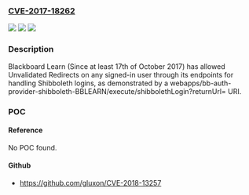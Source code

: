 ### [CVE-2017-18262](https://cve.mitre.org/cgi-bin/cvename.cgi?name=CVE-2017-18262)
![](https://img.shields.io/static/v1?label=Product&message=n%2Fa&color=blue)
![](https://img.shields.io/static/v1?label=Version&message=n%2Fa&color=blue)
![](https://img.shields.io/static/v1?label=Vulnerability&message=n%2Fa&color=brighgreen)

### Description

Blackboard Learn (Since at least 17th of October 2017) has allowed Unvalidated Redirects on any signed-in user through its endpoints for handling Shibboleth logins, as demonstrated by a webapps/bb-auth-provider-shibboleth-BBLEARN/execute/shibbolethLogin?returnUrl= URI.

### POC

#### Reference
No POC found.

#### Github
- https://github.com/gluxon/CVE-2018-13257

